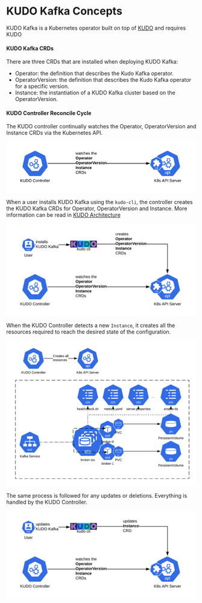 # KUDO Kafka Concepts

KUDO Kafka is a Kubernetes operator built on top of [KUDO](kudo.dev) and requires KUDO

#### KUDO Kafka CRDs

There are three CRDs that are installed when deploying KUDO Kafka:

- Operator: the definition that describes the Kudo Kafka operator.
- OperatorVersion: the definition that describes the Kudo Kafka operator for a specific version.
- Instance: the instantiation of a KUDO Kafka cluster based on the OperatorVersion.

#### KUDO Controller Reconcile Cycle

The KUDO controller continually watches the Operator, OperatorVersion and Instance CRDs via the Kubernetes API.

![kudo-kafka](./resources/images/kudo-controller-kafka.png)

When a user installs KUDO Kafka using the `kudo-cli`, the controller creates the KUDO Kafka CRDs for Operator, OperatorVersion and Instance. More information can be read in [KUDO Architecture](https://kudo.dev/docs/architecture.html#architecture-diagram) 

![kudo-kafka](./resources/images/kudo-installs-kafka.png)

When the KUDO Controller detects a new `Instance`, it creates all the resources required to reach the desired state of the configuration. 

![kudo-kafka](./resources/images/kafka-cluster.png)

The same process is followed for any updates or deletions. Everything is handled by the KUDO Controller.

![kudo-kafka](./resources/images/kudo-update-kafka.png)

